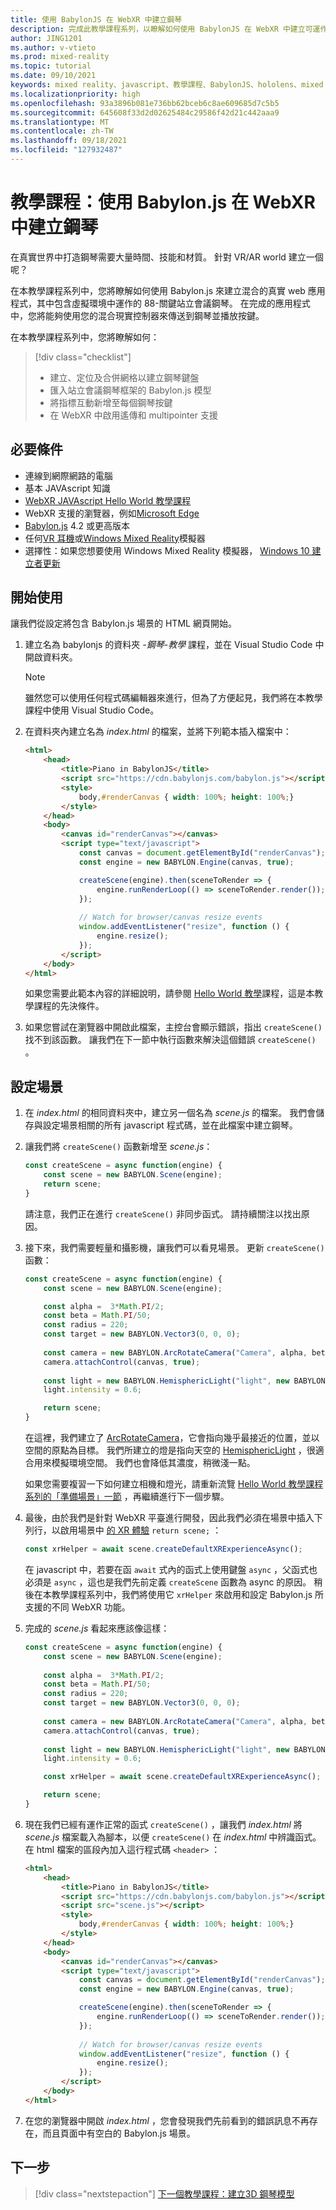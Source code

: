 ```yaml
---
title: 使用 BabylonJS 在 WebXR 中建立鋼琴
description: 完成此教學課程系列，以瞭解如何使用 BabylonJS 在 WebXR 中建立可運作的 88-key 鋼琴鍵盤
author: JING1201
ms.author: v-vtieto
ms.prod: mixed-reality
ms.topic: tutorial
ms.date: 09/10/2021
keywords: mixed reality、javascript、教學課程、BabylonJS、hololens、mixed reality、UWP、Windows 10、WebXR、沉浸式網路
ms.localizationpriority: high
ms.openlocfilehash: 93a3896b081e736bb62bceb6c8ae609685d7c5b5
ms.sourcegitcommit: 645608f33d2d02625484c29586f42d21c442aaa9
ms.translationtype: MT
ms.contentlocale: zh-TW
ms.lasthandoff: 09/18/2021
ms.locfileid: "127932487"
---
```

# <a name="tutorial-build-a-piano-in-webxr-using-babylonjs"></a>教學課程：使用 Babylon.js 在 WebXR 中建立鋼琴

在真實世界中打造鋼琴需要大量時間、技能和材質。 針對 VR/AR world 建立一個呢？

在本教學課程系列中，您將瞭解如何使用 Babylon.js 來建立混合的真實 web 應用程式，其中包含虛擬環境中運作的 88-關鍵站立會議鋼琴。 在完成的應用程式中，您將能夠使用您的混合現實控制器來傳送到鋼琴並播放按鍵。

在本教學課程系列中，您將瞭解如何：

> [!div class="checklist"]
> * 建立、定位及合併網格以建立鋼琴鍵盤
> * 匯入站立會議鋼琴框架的 Babylon.js 模型
> * 將指標互動新增至每個鋼琴按鍵
> * 在 WebXR 中啟用遙傳和 multipointer 支援

## <a name="prerequisites"></a>必要條件

* 連線到網際網路的電腦
* 基本 JAVAscript 知識
* [WebXR JAVAscript Hello World 教學課程](../babylonjs-webxr-helloworld/introduction-01.md)
* WebXR 支援的瀏覽器，例如[Microsoft Edge](../../../../whats-new/new-microsoft-edge.md)
* [Babylon.js](https://doc.babylonjs.com/divingDeeper/developWithBjs/frameworkVers) 4.2 或更高版本
* 任何[VR 耳機](../../../../discover/immersive-headset-hardware-details.md)或[Windows Mixed Reality](../../../platform-capabilities-and-apis/using-the-windows-mixed-reality-simulator.md)模擬器
* 選擇性：如果您想要使用 Windows Mixed Reality 模擬器， [Windows 10 建立者更新](https://www.microsoft.com/software-download/windows10)

## <a name="getting-started"></a>開始使用

讓我們從設定將包含 Babylon.js 場景的 HTML 網頁開始。

1. 建立名為 babylonjs 的資料夾 *-鋼琴-教學* 課程，並在 Visual Studio Code 中開啟資料夾。

    > [!NOTE]
    > 雖然您可以使用任何程式碼編輯器來進行，但為了方便起見，我們將在本教學課程中使用 Visual Studio Code。

1. 在資料夾內建立名為 *index.html* 的檔案，並將下列範本插入檔案中：

    ```html
    <html>
        <head>
            <title>Piano in BabylonJS</title>
            <script src="https://cdn.babylonjs.com/babylon.js"></script>
            <style>
                body,#renderCanvas { width: 100%; height: 100%;}
            </style>
        </head>
        <body>
            <canvas id="renderCanvas"></canvas>
            <script type="text/javascript">
                const canvas = document.getElementById("renderCanvas"); 
                const engine = new BABYLON.Engine(canvas, true); 

                createScene(engine).then(sceneToRender => {
                    engine.runRenderLoop(() => sceneToRender.render());
                });
        
                // Watch for browser/canvas resize events
                window.addEventListener("resize", function () {
                    engine.resize();
                });
            </script>
        </body>
    </html>
    ```

    如果您需要此範本內容的詳細說明，請參閱 [Hello World 教學](../babylonjs-webxr-helloworld/introduction-01.md)課程，這是本教學課程的先決條件。

1. 如果您嘗試在瀏覽器中開啟此檔案，主控台會顯示錯誤，指出 `createScene()` 找不到該函數。 讓我們在下一節中執行函數來解決這個錯誤 `createScene()` 。

## <a name="setup-the-scene"></a>設定場景

1. 在 *index.html* 的相同資料夾中，建立另一個名為 *scene.js* 的檔案。 我們會儲存與設定場景相關的所有 javascript 程式碼，並在此檔案中建立鋼琴。

1. 讓我們將 `createScene()` 函數新增至 *scene.js*：

    ```javascript
    const createScene = async function(engine) {
        const scene = new BABYLON.Scene(engine);
        return scene;
    }
    ```

    請注意，我們正在進行 `createScene()` 非同步函式。 請持續關注以找出原因。

1. 接下來，我們需要輕量和攝影機，讓我們可以看見場景。 更新 `createScene()` 函數：

    ```javascript
    const createScene = async function(engine) {
        const scene = new BABYLON.Scene(engine);

        const alpha =  3*Math.PI/2;
        const beta = Math.PI/50;
        const radius = 220;
        const target = new BABYLON.Vector3(0, 0, 0);
        
        const camera = new BABYLON.ArcRotateCamera("Camera", alpha, beta, radius, target, scene);
        camera.attachControl(canvas, true);
        
        const light = new BABYLON.HemisphericLight("light", new BABYLON.Vector3(0, 1, 0), scene);
        light.intensity = 0.6;

        return scene;
    }
    ```

    在這裡，我們建立了 [ArcRotateCamera](https://doc.babylonjs.com/divingDeeper/cameras/camera_introduction#arc-rotate-camera)，它會指向幾乎最接近的位置，並以空間的原點為目標。 我們所建立的燈是指向天空的 [HemisphericLight](https://doc.babylonjs.com/divingDeeper/lights/lights_introduction#the-hemispheric-light) ，很適合用來模擬環境空間。 我們也會降低其濃度，稍微淺一點。

    如果您需要複習一下如何建立相機和燈光，請重新流覽 [Hello World 教學課程系列的「準備場景」一節](../babylonjs-webxr-helloworld/prepare-scene-02.md#add-a-camera) ，再繼續進行下一個步驟。

1. 最後，由於我們是針對 WebXR 平臺進行開發，因此我們必須在場景中插入下列行，以啟用場景中 [的 XR 體驗](https://doc.babylonjs.com/divingDeeper/webXR/introToWebXR) `return scene;` ：

    ```javascript
    const xrHelper = await scene.createDefaultXRExperienceAsync();
    ```

    在 javascript 中，若要在函 `await` 式內的函式上使用鍵盤 `async` ，父函式也必須是 `async` ，這也是我們先前定義 `createScene` 函數為 async 的原因。 稍後在本教學課程系列中，我們將使用它 `xrHelper` 來啟用和設定 Babylon.js 所支援的不同 WebXR 功能。

1. 完成的 *scene.js* 看起來應該像這樣：

    ```javascript
    const createScene = async function(engine) {
        const scene = new BABYLON.Scene(engine);
        
        const alpha =  3*Math.PI/2;
        const beta = Math.PI/50;
        const radius = 220;
        const target = new BABYLON.Vector3(0, 0, 0);
        
        const camera = new BABYLON.ArcRotateCamera("Camera", alpha, beta, radius, target, scene);
        camera.attachControl(canvas, true);
        
        const light = new BABYLON.HemisphericLight("light", new BABYLON.Vector3(0, 1, 0), scene);
        light.intensity = 0.6;
    
        const xrHelper = await scene.createDefaultXRExperienceAsync();
    
        return scene;
    }
    ```

1. 現在我們已經有運作正常的函式 `createScene()` ，讓我們 *index.html* 將 *scene.js* 檔案載入為腳本，以便 `createScene()` 在 *index.html* 中辨識函式。 在 html 檔案的區段內加入這行程式碼 `<header>` ：

    ```html
    <html>
        <head>
            <title>Piano in BabylonJS</title>
            <script src="https://cdn.babylonjs.com/babylon.js"></script>
            <script src="scene.js"></script>
            <style>
                body,#renderCanvas { width: 100%; height: 100%;}
            </style>
        </head>
        <body>
            <canvas id="renderCanvas"></canvas>
            <script type="text/javascript">
                const canvas = document.getElementById("renderCanvas");
                const engine = new BABYLON.Engine(canvas, true); 

                createScene(engine).then(sceneToRender => {
                    engine.runRenderLoop(() => sceneToRender.render());
                });
                
                // Watch for browser/canvas resize events
                window.addEventListener("resize", function () {
                    engine.resize();
                });
            </script>
        </body>
    </html>
    ```

1. 在您的瀏覽器中開啟 *index.html* ，您會發現我們先前看到的錯誤訊息不再存在，而且頁面中有空白的 Babylon.js 場景。

## <a name="next-steps"></a>下一步

> [!div class="nextstepaction"]
> [下一個教學課程：建立3D 鋼琴模型](keyboard-model-02.md)
